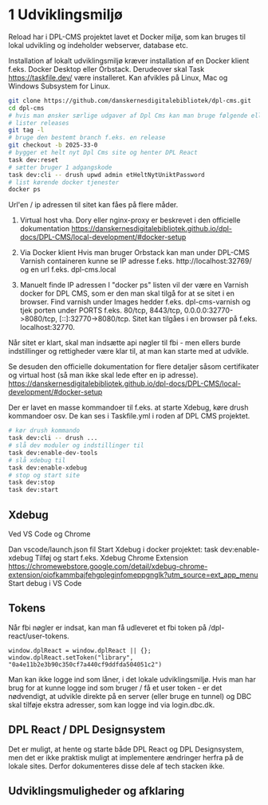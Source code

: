 # 1 Udviklingsmiljø

Reload har i DPL-CMS projektet lavet et Docker miljø, som kan bruges til lokal udvikling og indeholder webserver, database etc.

Installation af lokalt udviklingsmiljø kræver installation af en Docker klient f.eks. Docker Desktop eller Orbstack.
Derudeover skal Task https://taskfile.dev/ være installeret.
Kan afvikles på Linux, Mac og Windows Subsystem for Linux.

```sh
git clone https://github.com/danskernesdigitalebibliotek/dpl-cms.git
cd dpl-cms
# hvis man ønsker særlige udgaver af Dpl Cms kan man bruge følgende ellers får man den seneste develop udgave.
# lister releases
git tag -l
# bruge den bestemt branch f.eks. en release
git checkout -b 2025-33-0
# bygger et helt nyt Dpl Cms site og henter DPL React
task dev:reset
# sætter bruger 1 adgangskode
task dev:cli -- drush upwd admin etHeltNytUniktPassword
# list kørende docker tjenester
docker ps
```

Url'en / ip adressen til sitet kan fåes på flere måder.

1. Virtual host vha. Dory eller nginx-proxy er beskrevet i den officielle dokumentation
   https://danskernesdigitalebibliotek.github.io/dpl-docs/DPL-CMS/local-development/#docker-setup

2. Via Docker klient
   Hvis man bruger Orbstack kan man under DPL-CMS Varnish containeren kunne se IP adresse f.eks. http://localhost:32769/ og en url f.eks. dpl-cms.local

3. Manuelt finde IP adressen
   I "docker ps" listen vil der være en Varnish docker for DPL CMS, som er den man skal tilgå for at se sitet i en browser.
   Find varnish under Images hedder f.eks. dpl-cms-varnish og tjek porten under PORTS f.eks. 80/tcp, 8443/tcp, 0.0.0.0:32770->8080/tcp, [::]:32770->8080/tcp.
   Sitet kan tilgåes i en browser på f.eks. localhost:32770.

Når sitet er klart, skal man indsætte api nøgler til fbi - men ellers burde indstillinger og rettigheder være klar til, at man kan starte med at udvikle.

Se desuden den officielle dokumentation for flere detaljer såsom certifikater og virtual host (så man ikke skal lede efter en ip adresse).
https://danskernesdigitalebibliotek.github.io/dpl-docs/DPL-CMS/local-development/#docker-setup

Der er lavet en masse kommandoer til f.eks. at starte Xdebug, køre drush kommandoer osv. De kan ses i Taskfile.yml i roden af DPL CMS projektet.

```sh
# kør drush kommando
task dev:cli -- drush ...
# slå dev moduler og indstillinger til
task dev:enable-dev-tools
# slå xdebug til
task dev:enable-xdebug
# stop og start site
task dev:stop
task dev:start
```

## Xdebug

Ved VS Code og Chrome

Dan vscode/launch.json fil
Start Xdebug i docker projektet: task dev:enable-xdebug
Tilføj og start f.eks. Xdebug Chrome Extension
https://chromewebstore.google.com/detail/xdebug-chrome-extension/oiofkammbajfehgpleginfomeppgnglk?utm_source=ext_app_menu
Start debug i VS Code

## Tokens

Når fbi nøgler er indsat, kan man få udleveret et fbi token på /dpl-react/user-tokens.

```
window.dplReact = window.dplReact || {};
window.dplReact.setToken("library", "0a4e11b2e3b90c350cf7a440cf9ddfda504051c2")
```

Man kan ikke logge ind som låner, i det lokale udviklingsmiljø. Hvis man har brug for at kunne logge ind som bruger / få et user token - er det nødvendigt, at udvikle direkte på en server (eller bruge en tunnel) og DBC skal tilføje ekstra adresser, som kan logge ind via login.dbc.dk.

## DPL React / DPL Designsystem

Det er muligt, at hente og starte både DPL React og DPL Designsystem, men det er ikke praktisk muligt at implementere ændringer herfra på de lokale sites. Derfor dokumenteres disse dele af tech stacken ikke.

## Udviklingsmuligheder og afklaring
